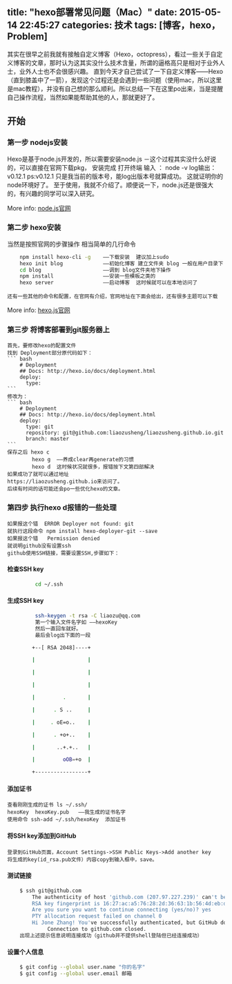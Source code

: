 title: "hexo部署常见问题（Mac）"
date: 2015-05-14 22:45:27
categories: 技术
tags: [博客，hexo，Problem]
---

其实在很早之前我就有接触自定义博客（Hexo，octopress），看过一些关于自定义博客的文章，那时认为这其实没什么技术含量，所谓的逼格高只是相对于业外人士，业外人士也不会很感兴趣。
直到今天才自己尝试了一下自定义博客——Hexo（直到膝盖中了一箭），发现这个过程还是会遇到一些问题（使用mac，所以这里是mac教程），并没有自己想的那么顺利。所以总结一下在这里po出来，当是提醒自己操作流程，当然如果能帮助其他的人，那就更好了。
<!--more-->
## 开始

### 第一步 nodejs安装

Hexo是基于node.js开发的，所以需要安装node.js
－这个过程其实没什么好说的，可以直接在官网下载pkg，
   安装完成 打开终端 输入 ： node  -v
   log输出：v0.12.1   ps:v0.12.1 只是我当前的版本号，能log出版本号就算成功。
   这就证明你的node环境好了。
至于使用，我就不介绍了。顺便说一下，node.js还是很强大的，有兴趣的同学可以深入研究。

More info: [node.js官网](https://nodejs.org/)

### 第二步 hexo安装

当然是按照官网的步骤操作 相当简单的几行命令
``` bash
	npm install hexo-cli -g    ——下载安装  建议加上sudo
	hexo init blog	           ——初始化博客 建立文件夹 blog 一般在用户目录下
	cd blog     			   ——调到 blog文件夹地下操作
	npm install                ——安装一些模板之类的
	hexo server				   ——启动博客  这时候就可以在本地访问了
```
	还有一些其他的命令和配置，在官网有介绍，官网地址在下面会给出，还有很多主题可以下载 
More info: [hexo.js官网](http://hexo.io/)

### 第三步 将博客部署到git服务器上

    首先，要修改hexo的配置文件
    找到 Deployment部分原代码如下：
    ``` bash
		# Deployment
		## Docs: http://hexo.io/docs/deployment.html
		deploy:
		  type:
	```
	修改为：
	``` bash
		# Deployment
		## Docs: http://hexo.io/docs/deployment.html
		deploy:
		  type: git
		  repository: git@github.com:liaozusheng/liaozusheng.github.io.git
		  branch: master
    ```
	保存之后 hexo c
	        hexo g  ——养成clear再generate的习惯
	        hexo d  这时候状况就很多，报错按下文第四部解决
    如果成功了就可以通过地址
    https://liaozusheng.github.io来访问了。
    后续有时间的话可能还会po一些优化hexo的文章。  

### 第四步 执行hexo d报错的一些处理

    如果报这个错  ERROR Deployer not found: git
    就执行这段命令 npm install hexo-deployer-git --save
    如果报这个错   Permission denied 
	就说明github没有设置ssh
    github使用SSH链接，需要设置SSH,步骤如下：

####  检查SSH key
``` bash
	     cd ~/.ssh 
``` 
####  生成SSH key
``` bash
	     ssh-keygen -t rsa -C liaozu@qq.com
	     第一个输入文件名字如 ——hexoKey
	     然后一直回车就好。
	     最后会log出下面的一段

		+--[ RSA 2048]----+

		|                 |

		|                 |

		|                 |

		|         .       |

		|      . S ..     |

		|     . oE=o..    |

		|      . +o+..    |

		|       ..+.+..   |

		|         oOB=+o  |

		+-----------------+ 
```
####  添加证书 

	查看刚刚生成的证书 ls ~/.ssh/
	hexoKey  hexoKey.pub   ——我生成的证书名字
	使用命令 ssh-add ~/.ssh/hexoKey  添加证书  

####  将SSH key添加到GitHub

	登录到GitHub页面，Account Settings->SSH Public Keys->Add another key
	将生成的key(id_rsa.pub文件）内容copy到输入框中，save。 

####  测试链接
``` bash
	$ ssh git@github.com
		The authenticity of host 'github.com (207.97.227.239)' can't be established.
		RSA key fingerprint is 16:27:ac:a5:76:28:2d:36:63:1b:56:4d:eb:df:a6:48.
		Are you sure you want to continue connecting (yes/no)? yes
		PTY allocation request failed on channel 0
		Hi Jone Zhang! You've successfully authenticated, but GitHub does not provide shell access.
	         Connection to github.com closed.
	出现上述提示信息说明连接成功（github并不提供shell登陆但已经连接成功）
```
####  设置个人信息
``` bash
	$ git config --global user.name "你的名字"
	$ git config --global user.email 邮箱
```
